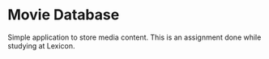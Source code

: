 # Movie Database

Simple application to store media content.
This is an assignment done while studying at Lexicon.

